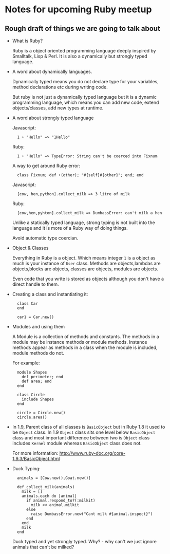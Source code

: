 # Notes for upcoming Ruby meetup #

## Rough draft of things we are going to talk about ##

* What is Ruby?

  Ruby is a object oriented programming language deeply inspired by Smalltalk, Lisp & Perl.
  It is also a dynamically but strongly typed language.
  
* A word about dynamically languages.

  Dynamically typed means you do not declare type for your variables,
  method declarations etc during writing code.
  
  But ruby is not just a dynamically typed language but it is a 
  dynamic programming language, which means you can add new code,
  extend objects/classes, add new types at runtime.
  
* A word about strongly typed language

  Javascript:
  
        1 + "Hello" => "1Hello"
    
  Ruby:
    
        1 + "Hello" => TypeError: String can't be coerced into Fixnum
    
  A way to get around Ruby error:
  
        class Fixnum; def +(other); "#{self}#{other}"; end; end
    
  Javascript:
  
        [cow, hen,python].collect_milk => 3 litre of milk
    
  Ruby:
  
        [cow,hen,pyhton].collect_milk => DumbassError: can't milk a hen
    

   Unlike a statically typed language, strong typing is not built
   into the language and it is more of a Ruby way of doing things.
   
   Avoid automatic type coercian.
   
* Object & Classes

  Everything in Ruby is a object. Which means integer `1` is a object
  as much is your instance of `User` class. Methods are objects,lambdas
  are objects,blocks are objects, classes are objects, modules are objects.

  Even code that you write is stored as objects although you don't have
  a direct handle to them.

* Creating a class and instantiating it:

        class Car
        end
    
        car1 = Car.new()
    
* Modules and using them

  A Module is a collection of methods and constants. 
  The methods in a module may be instance methods or module methods. 
  Instance methods appear as methods in a class when the module is included, module methods do not.
  
  For example:
  
        module Shapes
          def perimeter; end
          def area; end
        end
        
        class Circle
          include Shapes
        end
        
        circle = Circle.new()
        circle.area()
        
* In 1.9, Parent class of all classes is `BasicObject` but in Ruby 1.8 it used to be
  `Object` class. In 1.9 `Object` class sits one level below `BasicObject` class and most
  important difference between two is `Object` class includes `Kernel` module whereas
  `BasicObject` class does not.
  
  For more information:
    http://www.ruby-doc.org/core-1.9.3/BasicObject.html
    
* Duck Typing:

    
        animals = [Cow.new(),Goat.new()]
        
        def collect_milk(animals)
          milk = []
          animals.each do |animal|
            if animal.respond_to?(:milkit)
              milk << animal.milkit
            else
              raise DumbassError.new("Cant milk #{animal.inspect}")
            end
          end
          milk
        end


  Duck typed and yet strongly typed. Why? - why can't we just ignore
  animals that can't be milked?
  

